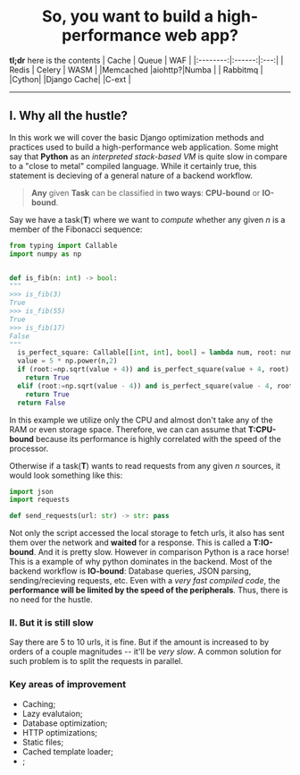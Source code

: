 <div align="center"><h1>So, you want to build a high-performance web app?</h1></div>

__tl;dr__ here is the contents
|   Cache  |  Queue | WAF |
|:--------:|:------:|:---:|
|  Redis   | Celery | WASM |
|Memcached |aiohttp?|Numba |
| Rabbitmq |        |Cython|
|Django Cache|      |C-ext |

----

## I. Why all the hustle?

In this work we will cover the basic Django optimization methods and practices used to build a high-performance web application.
Some might say that __Python__ as an _interpreted stack-based VM_ is quite slow in compare to a "close to metal" compiled language. While it certainly true, this statement is decieving of a general nature of a backend workflow. 

> __Any__ given __Task__ can be classified in __two ways__: __CPU-bound__ or __IO-bound__.

Say we have a task(__T__) where we want to _compute_ whether any given _n_ is a member of the Fibonacci sequence:
```python
from typing import Callable
import numpy as np


def is_fib(n: int) -> bool:
"""
>>> is_fib(3)
True
>>> is_fib(55)
True
>>> is_fib(17)
False
"""
  is_perfect_square: Callable[[int, int], bool] = lambda num, root: num == np.power(int(root + 0.5),2)
  value = 5 * np.power(n,2)
  if (root:=np.sqrt(value + 4)) and is_perfect_square(value + 4, root):
    return True
  elif (root:=np.sqrt(value - 4)) and is_perfect_square(value - 4, root):
    return True
  return False
```
In this example we utilize only the CPU and almost don't take any of the RAM or even storage space. Therefore, we can can assume that __T:CPU-bound__ because its performance is highly correlated with the speed of the processor.

Otherwise if a task(__T__) wants to read requests from any given _n_ sources, it would look something like this:
```python
import json
import requests

def send_requests(url: str) -> str: pass

```
Not only the script accessed the local storage to fetch urls, it also has sent them over the network and __waited__ for a response. This is called a __T:IO-bound__. And it is pretty slow. However in comparison Python is a race horse! This is a example of why python dominates in the backend. Most of the backend workflow is __IO-bound__: Database queries, JSON parsing, sending/recieving requests, etc. Even with a _very fast compiled code_, the __performance will be limited by the speed of the peripherals__. Thus, there is no need for the hustle.


### II. But it is still slow

Say there are 5 to 10 urls, it is fine. But if the amount is increased to by orders of a couple magnitudes -- it'll be _very slow_. A common solution for such problem is to split the requests in parallel. 

### Key areas of improvement
* Caching;
* Lazy evalutaion;
* Database optimization;
* HTTP optimizations;
* Static files;
* Cached template loader;
* ;



